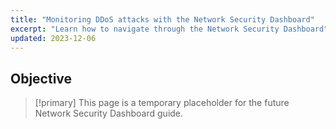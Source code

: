```yaml
---
title: "Monitoring DDoS attacks with the Network Security Dashboard"
excerpt: "Learn how to navigate through the Network Security Dashboard"
updated: 2023-12-06
---
```


## Objective

> [!primary]
> This page is a temporary placeholder for the future Network Security Dashboard guide.
>